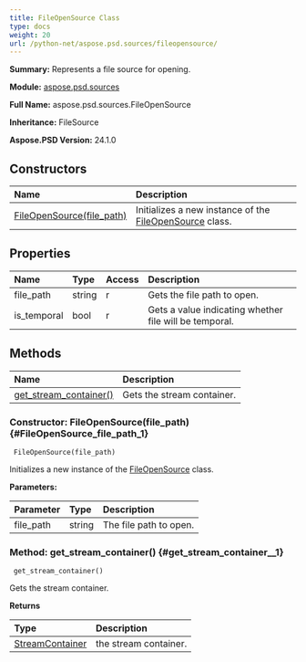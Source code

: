 ```yaml
---
title: FileOpenSource Class
type: docs
weight: 20
url: /python-net/aspose.psd.sources/fileopensource/
---
```


**Summary:** Represents a file source for opening.

**Module:** [aspose.psd.sources](/psd/python-net/aspose.psd.sources/)

**Full Name:** aspose.psd.sources.FileOpenSource

**Inheritance:** FileSource

**Aspose.PSD Version:** 24.1.0

## **Constructors**
| **Name** | **Description** |
| :- | :- |
| [FileOpenSource(file_path)](#FileOpenSource_file_path_1) | Initializes a new instance of the [FileOpenSource](/psd/python-net/aspose.psd.sources/fileopensource/) class. |
## **Properties**
| **Name** | **Type** | **Access** | **Description** |
| :- | :- | :- | :- |
| file_path | string | r | Gets the file path to open. |
| is_temporal | bool | r | Gets a value indicating whether file will be temporal. |
## **Methods**
| **Name** | **Description** |
| :- | :- |
| [get_stream_container()](#get_stream_container__1) | Gets the stream container. |


### Constructor: FileOpenSource(file_path) {#FileOpenSource_file_path_1}


```
 FileOpenSource(file_path) 
```

Initializes a new instance of the [FileOpenSource](/psd/python-net/aspose.psd.sources/fileopensource/) class.

**Parameters:**

| Parameter | Type | Description |
| :- | :- | :- |
| file_path | string | The file path to open. |

### Method: get_stream_container() {#get_stream_container__1}


```
 get_stream_container() 
```

Gets the stream container.

**Returns**

| Type | Description |
| :- | :- |
| [StreamContainer](/psd/python-net/aspose.psd/streamcontainer) | the stream container. |


